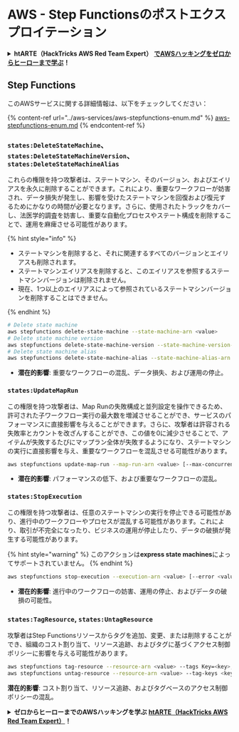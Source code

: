 # AWS - Step Functionsのポストエクスプロイテーション

<details>

<summary><strong>htARTE（HackTricks AWS Red Team Expert）</strong> <a href="https://training.hacktricks.xyz/courses/arte"><strong>でAWSハッキングをゼロからヒーローまで学ぶ</strong></a><strong>！</strong></summary>

HackTricksをサポートする他の方法：

- **HackTricksで企業を宣伝したい**または**HackTricksをPDFでダウンロードしたい**場合は、[**SUBSCRIPTION PLANS**](https://github.com/sponsors/carlospolop)をチェックしてください！
- [**公式PEASS＆HackTricksのグッズ**](https://peass.creator-spring.com)を入手する
- [**The PEASS Family**](https://opensea.io/collection/the-peass-family)を発見し、独占的な[**NFTs**](https://opensea.io/collection/the-peass-family)のコレクションを見つける
- 💬 [**Discordグループ**](https://discord.gg/hRep4RUj7f)または[**telegramグループ**](https://t.me/peass)に**参加**するか、**Twitter** 🐦 [**@hacktricks_live**](https://twitter.com/hacktricks_live)で**フォロー**する。
- **ハッキングトリックを共有するには、**[**HackTricks**](https://github.com/carlospolop/hacktricks)と[**HackTricks Cloud**](https://github.com/carlospolop/hacktricks-cloud)のGitHubリポジトリにPRを提出してください。

</details>

## Step Functions

このAWSサービスに関する詳細情報は、以下をチェックしてください：

{% content-ref url="../aws-services/aws-stepfunctions-enum.md" %}
[aws-stepfunctions-enum.md](../aws-services/aws-stepfunctions-enum.md)
{% endcontent-ref %}

### `states:DeleteStateMachine`、`states:DeleteStateMachineVersion`、`states:DeleteStateMachineAlias`

これらの権限を持つ攻撃者は、ステートマシン、そのバージョン、およびエイリアスを永久に削除することができます。これにより、重要なワークフローが妨害され、データ損失が発生し、影響を受けたステートマシンを回復および復元するためにかなりの時間が必要となります。さらに、使用されたトラックをカバーし、法医学的調査を妨害し、重要な自動化プロセスやステート構成を削除することで、運用を麻痺させる可能性があります。

{% hint style="info" %}

- ステートマシンを削除すると、それに関連するすべてのバージョンとエイリアスも削除されます。
- ステートマシンエイリアスを削除すると、このエイリアスを参照するステートマシンバージョンは削除されません。
- 現在、1つ以上のエイリアスによって参照されているステートマシンバージョンを削除することはできません。

{% endhint %}
```bash
# Delete state machine
aws stepfunctions delete-state-machine --state-machine-arn <value>
# Delete state machine version
aws stepfunctions delete-state-machine-version --state-machine-version-arn <value>
# Delete state machine alias
aws stepfunctions delete-state-machine-alias --state-machine-alias-arn <value>
```
- **潜在的影響**: 重要なワークフローの混乱、データ損失、および運用の停止。

### `states:UpdateMapRun`

この権限を持つ攻撃者は、Map Runの失敗構成と並列設定を操作できるため、許可された子ワークフロー実行の最大数を増減させることができ、サービスのパフォーマンスに直接影響を与えることができます。さらに、攻撃者は許容される失敗率とカウントを改ざんすることができ、この値を0に減少させることで、アイテムが失敗するたびにマップラン全体が失敗するようになり、ステートマシンの実行に直接影響を与え、重要なワークフローを混乱させる可能性があります。
```bash
aws stepfunctions update-map-run --map-run-arn <value> [--max-concurrency <value>] [--tolerated-failure-percentage <value>] [--tolerated-failure-count <value>]
```
- **潜在的影響**: パフォーマンスの低下、および重要なワークフローの混乱。

### `states:StopExecution`

この権限を持つ攻撃者は、任意のステートマシンの実行を停止できる可能性があり、進行中のワークフローやプロセスが混乱する可能性があります。これにより、取引が不完全になったり、ビジネスの運用が停止したり、データの破損が発生する可能性があります。

{% hint style="warning" %}
このアクションは**express state machines**によってサポートされていません。
{% endhint %}
```bash
aws stepfunctions stop-execution --execution-arn <value> [--error <value>] [--cause <value>]
```
- **潜在的影響**: 進行中のワークフローの妨害、運用の停止、およびデータの破損の可能性。

### `states:TagResource`, `states:UntagResource`

攻撃者はStep Functionsリソースからタグを追加、変更、または削除することができ、組織のコスト割り当て、リソース追跡、およびタグに基づくアクセス制御ポリシーに影響を与える可能性があります。
```bash
aws stepfunctions tag-resource --resource-arn <value> --tags Key=<key>,Value=<value>
aws stepfunctions untag-resource --resource-arn <value> --tag-keys <key>
```
**潜在的影響**: コスト割り当て、リソース追跡、およびタグベースのアクセス制御ポリシーの混乱。 

<details>

<summary><strong>ゼロからヒーローまでのAWSハッキングを学ぶ</strong> <a href="https://training.hacktricks.xyz/courses/arte"><strong>htARTE（HackTricks AWS Red Team Expert）</strong></a><strong>！</strong></summary>

HackTricks をサポートする他の方法:

* **HackTricks で企業を宣伝したい** または **HackTricks をPDFでダウンロードしたい** 場合は [**SUBSCRIPTION PLANS**](https://github.com/sponsors/carlospolop) をチェックしてください！
* [**公式PEASS＆HackTricksグッズ**](https://peass.creator-spring.com)を入手する
* [**The PEASS Family**](https://opensea.io/collection/the-peass-family)、当社の独占的な [**NFTs**](https://opensea.io/collection/the-peass-family) コレクションを発見する
* **💬 [**Discordグループ**](https://discord.gg/hRep4RUj7f) に参加するか、[**telegramグループ**](https://t.me/peass) に参加するか、**Twitter** 🐦 [**@hacktricks_live**](https://twitter.com/hacktricks_live) をフォローする**
* **ハッキングトリックを共有するには、PRを** [**HackTricks**](https://github.com/carlospolop/hacktricks) および [**HackTricks Cloud**](https://github.com/carlospolop/hacktricks-cloud) github リポジトリに提出してください。

</details>

